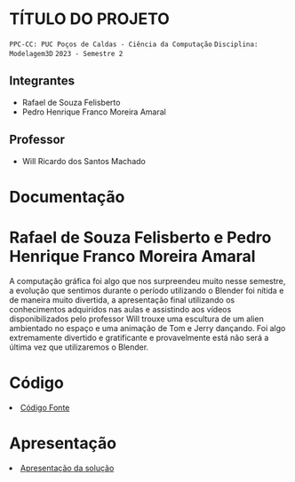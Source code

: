 # TÍTULO DO PROJETO

`PPC-CC: PUC Poços de Caldas - Ciência da Computação`
`Disciplina: Modelagem3D`
`2023 - Semestre 2`

## Integrantes

- Rafael de Souza Felisberto 
- Pedro Henrique Franco Moreira Amaral

## Professor

- Will Ricardo dos Santos Machado

# Documentação
<h1>
  Rafael de Souza Felisberto e Pedro Henrique Franco Moreira Amaral
</h1>
  A computação gráfica foi algo que nos surpreendeu muito nesse semestre, a evolução que sentimos durante o período utilizando o Blender foi nítida e de maneira muito divertida, a apresentação final utilizando os conhecimentos adquiridos nas aulas e assistindo aos vídeos disponibilizados pelo professor Will trouxe uma escultura de um alien ambientado no espaço e uma animação de Tom e Jerry dançando.
  Foi algo extremamente divertido e gratificante e provavelmente está não será a última vez que utilizaremos o Blender.

# Código

<li><a href="src/README.md"> Código Fonte</a></li>

# Apresentação

<li><a href="presentation/README.md"> Apresentação da solução</a></li>

